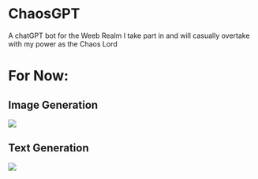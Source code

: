 # ChaosGPT
A chatGPT bot for the Weeb Realm I take part in and will casually overtake with my power as the Chaos Lord
# For Now:
## Image Generation
![](https://i.imgur.com/aKuRCG6.gif) 

## Text Generation
![](https://i.imgur.com/afdDG2V.png)
